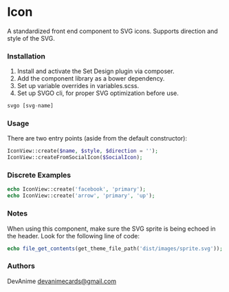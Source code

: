 # Icon #
A standardized front end component to SVG icons. Supports direction and style of the SVG. 

### Installation ###
1. Install and activate the Set Design plugin via composer.
2. Add the component library as a bower dependency.
3. Set up variable overrides in variables.scss.
4. Set up SVGO cli, for proper SVG optimization before use.

```php
svgo [svg-name]
```

### Usage ###
There are two entry points (aside from the default constructor):
```php
IconView::create($name, $style, $direction = '');
IconView::createFromSocialIcon($SocialIcon);
```

### Discrete Examples ###
```php
echo IconView::create('facebook', 'primary');
echo IconView::create('arrow', 'primary', 'up');
``` 

### Notes ###
When using this component, make sure the SVG sprite is being echoed in the header. Look for the following line of code:
```php
echo file_get_contents(get_theme_file_path('dist/images/sprite.svg'));
```

### Authors ###
DevAnime <devanimecards@gmail.com>
